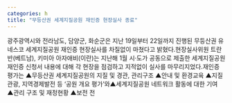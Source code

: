 ```yaml
---
categories: h
title: "무등산권 세계지질공원 재인증 현장실사 종료"
---
```

광주광역시와 전라남도, 담양군, 화순군은 지난 19일부터 22일까지 진행된 무등산권 유네스코 세계지질공원 재인증 현장실사를 차질없이 마쳤다고 밝혔다.현장실사위원 트란반(베트남), 키미아 아자애비(이란)는 지난해 1월 시‧도가 공동으로 제출한 세계지질공원 재인증 신청서 내용에 대해 각 현장을 점검하고 지적없이 실사를 마무리지었다.재인증 평가는 ▲무등산권 세계지질공원의 지질 및 경관, 관리구조 ▲안내 및 환경교육 ▲지질관광, 지역경제발전 등 ‘공원 개요 평가’와▲세계지질공원 네트워크 활동에 대한 기여 ▲관리 구조 및 재정현황 ▲보전 전